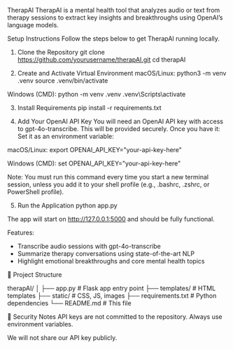 TherapAI
TherapAI is a mental health tool that analyzes audio or text from therapy sessions to extract key insights and breakthroughs using OpenAI’s language models.

Setup Instructions
Follow the steps below to get TherapAI running locally.

1. Clone the Repository
git clone https://github.com/yourusername/therapAI.git
cd therapAI

3. Create and Activate Virtual Environment
macOS/Linux:
python3 -m venv .venv
source .venv/bin/activate

Windows (CMD):
python -m venv .venv
.venv\Scripts\activate

3. Install Requirements
pip install -r requirements.txt

5. Add Your OpenAI API Key
You will need an OpenAI API key with access to gpt-4o-transcribe. This will be provided securely. Once you have it:
Set it as an environment variable:

macOS/Linux:
export OPENAI_API_KEY="your-api-key-here"

Windows (CMD):
set OPENAI_API_KEY="your-api-key-here"

Note: You must run this command every time you start a new terminal session, unless you add it to your shell profile (e.g., .bashrc, .zshrc, or PowerShell profile).

5. Run the Application
python app.py

The app will start on http://127.0.0.1:5000 and should be fully functional.

Features: 
 - Transcribe audio sessions with gpt-4o-transcribe
 - Summarize therapy conversations using state-of-the-art NLP
 - Highlight emotional breakthroughs and core mental health topics

📂 Project Structure

therapAI/
│
├── app.py                # Flask app entry point
├── templates/            # HTML templates
├── static/               # CSS, JS, images
├── requirements.txt      # Python dependencies
└── README.md             # This file

🔐 Security Notes
API keys are not committed to the repository. Always use environment variables.

We will not share our API key publicly.

